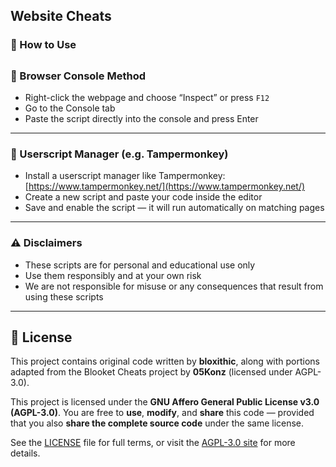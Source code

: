 ## Website Cheats

### 📖 How to Use
##

### 🧪 Browser Console Method

* Right-click the webpage and choose “Inspect” or press `F12`
* Go to the Console tab
* Paste the script directly into the console and press Enter

---

### 🧷 Userscript Manager (e.g. Tampermonkey)

* Install a userscript manager like Tampermonkey: [https://www.tampermonkey.net/](https://www.tampermonkey.net/)
* Create a new script and paste your code inside the editor
* Save and enable the script — it will run automatically on matching pages

---

### ⚠️ Disclaimers

* These scripts are for personal and educational use only  
* Use them responsibly and at your own risk  
* We are not responsible for misuse or any consequences that result from using these scripts

---

## 📜 License

This project contains original code written by **bloxithic**, along with portions adapted from the Blooket Cheats project by **05Konz** (licensed under AGPL-3.0).

This project is licensed under the **GNU Affero General Public License v3.0 (AGPL-3.0)**.
You are free to **use**, **modify**, and **share** this code — provided that you also **share the complete source code** under the same license.

See the [LICENSE](./LICENSE) file for full terms, or visit the [AGPL-3.0 site](https://www.gnu.org/licenses/agpl-3.0.html) for more details.
